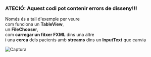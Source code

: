 ### ATECIÓ: Aquest codi pot contenir errors de disseny!!!

Només és a tall d'exemple per veure  
 com funciona un **TableView**,  
 un **FileChooser**,  
 com **carregar un fitxer FXML** dins una altre  
 i una **cerca** dels pacients amb **streams** dins un **InputText** que canvia 

 ![Captura](https://github.com/elpuig-dam/mp3-uf5/blob/master/hospital/Captura_Hospital.png)
 
 

